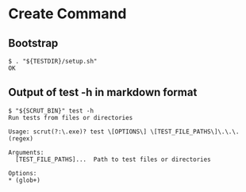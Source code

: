 # Create Command

## Bootstrap

```scrut
$ . "${TESTDIR}/setup.sh"
OK
```

## Output of test -h in markdown format

```scrut
$ "${SCRUT_BIN}" test -h
Run tests from files or directories

Usage: scrut(?:\.exe)? test \[OPTIONS\] \[TEST_FILE_PATHS\]\.\.\. (regex)

Arguments:
  [TEST_FILE_PATHS]...  Path to test files or directories

Options:
* (glob+)
```
